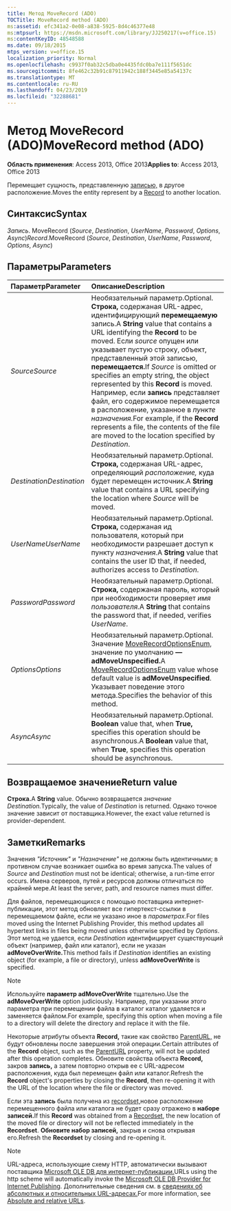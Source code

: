 ```yaml
---
title: Метод MoveRecord (ADO)
TOCTitle: MoveRecord method (ADO)
ms:assetid: efc341a2-0e08-a838-5925-8d4c46377e48
ms:mtpsurl: https://msdn.microsoft.com/library/JJ250217(v=office.15)
ms:contentKeyID: 48548588
ms.date: 09/18/2015
mtps_version: v=office.15
localization_priority: Normal
ms.openlocfilehash: c9937f0ab32c5dba0e4435fdc0ba7e111f5651dc
ms.sourcegitcommit: 8fe462c32b91c87911942c188f3445e85a54137c
ms.translationtype: MT
ms.contentlocale: ru-RU
ms.lasthandoff: 04/23/2019
ms.locfileid: "32288681"
---
```

# <a name="moverecord-method-ado"></a><span data-ttu-id="17217-102">Метод MoveRecord (ADO)</span><span class="sxs-lookup"><span data-stu-id="17217-102">MoveRecord method (ADO)</span></span>

<span data-ttu-id="17217-103">**Область применения**: Access 2013, Office 2013</span><span class="sxs-lookup"><span data-stu-id="17217-103">**Applies to**: Access 2013, Office 2013</span></span>
 
<span data-ttu-id="17217-104">Перемещает сущность, представленную [записью,](record-object-ado.md) в другое расположение.</span><span class="sxs-lookup"><span data-stu-id="17217-104">Moves the entity represent by a [Record](record-object-ado.md) to another location.</span></span>

## <a name="syntax"></a><span data-ttu-id="17217-105">Синтаксис</span><span class="sxs-lookup"><span data-stu-id="17217-105">Syntax</span></span>

<span data-ttu-id="17217-106">*Запись*. MoveRecord (*Source*, *Destination*, *UserName*, *Password*, *Options*, *Async*)</span><span class="sxs-lookup"><span data-stu-id="17217-106">*Record*.MoveRecord (*Source*, *Destination*, *UserName*, *Password*, *Options*, *Async*)</span></span>

## <a name="parameters"></a><span data-ttu-id="17217-107">Параметры</span><span class="sxs-lookup"><span data-stu-id="17217-107">Parameters</span></span>

|<span data-ttu-id="17217-108">Параметр</span><span class="sxs-lookup"><span data-stu-id="17217-108">Parameter</span></span>|<span data-ttu-id="17217-109">Описание</span><span class="sxs-lookup"><span data-stu-id="17217-109">Description</span></span>|
|:--------|:----------|
|<span data-ttu-id="17217-110">*Source*</span><span class="sxs-lookup"><span data-stu-id="17217-110">*Source*</span></span> |<span data-ttu-id="17217-111">Необязательный параметр.</span><span class="sxs-lookup"><span data-stu-id="17217-111">Optional.</span></span> <span data-ttu-id="17217-112">**Строка,** содержаная URL-адрес, идентифицирующий **перемещаемую** запись.</span><span class="sxs-lookup"><span data-stu-id="17217-112">A **String** value that contains a URL identifying the **Record** to be moved.</span></span> <span data-ttu-id="17217-113">Если *source* опущен или указывает пустую строку, объект, представленный этой записью, **перемещается.**</span><span class="sxs-lookup"><span data-stu-id="17217-113">If *Source* is omitted or specifies an empty string, the object represented by this **Record** is moved.</span></span> <span data-ttu-id="17217-114">Например, если **запись** представляет файл, его содержимое перемещается в расположение, указанное в *пункте назначения.*</span><span class="sxs-lookup"><span data-stu-id="17217-114">For example, if the **Record** represents a file, the contents of the file are moved to the location specified by *Destination*.</span></span>|
|<span data-ttu-id="17217-115">*Destination*</span><span class="sxs-lookup"><span data-stu-id="17217-115">*Destination*</span></span> |<span data-ttu-id="17217-116">Необязательный параметр.</span><span class="sxs-lookup"><span data-stu-id="17217-116">Optional.</span></span> <span data-ttu-id="17217-117">**Строка,** содержаная URL-адрес, определяющий *расположение,* куда будет перемещен источник.</span><span class="sxs-lookup"><span data-stu-id="17217-117">A **String** value that contains a URL specifying the location where *Source* will be moved.</span></span>|
|<span data-ttu-id="17217-118">*UserName*</span><span class="sxs-lookup"><span data-stu-id="17217-118">*UserName*</span></span> |<span data-ttu-id="17217-119">Необязательный параметр.</span><span class="sxs-lookup"><span data-stu-id="17217-119">Optional.</span></span> <span data-ttu-id="17217-120">**Строка,** содержаная ид пользователя, который при необходимости разрешает доступ к пункту *назначения.*</span><span class="sxs-lookup"><span data-stu-id="17217-120">A **String** value that contains the user ID that, if needed, authorizes access to *Destination*.</span></span>|
|<span data-ttu-id="17217-121">*Password*</span><span class="sxs-lookup"><span data-stu-id="17217-121">*Password*</span></span> |<span data-ttu-id="17217-122">Необязательный параметр.</span><span class="sxs-lookup"><span data-stu-id="17217-122">Optional.</span></span> <span data-ttu-id="17217-123">**Строка,** содержаная пароль, который при необходимости проверяет *имя пользователя.*</span><span class="sxs-lookup"><span data-stu-id="17217-123">A **String** that contains the password that, if needed, verifies *UserName*.</span></span>|
|<span data-ttu-id="17217-124">*Options*</span><span class="sxs-lookup"><span data-stu-id="17217-124">*Options*</span></span> |<span data-ttu-id="17217-125">Необязательный параметр.</span><span class="sxs-lookup"><span data-stu-id="17217-125">Optional.</span></span> <span data-ttu-id="17217-126">Значение [MoveRecordOptionsEnum,](moverecordoptionsenum.md) значение по умолчанию **— adMoveUnspecified.**</span><span class="sxs-lookup"><span data-stu-id="17217-126">A [MoveRecordOptionsEnum](moverecordoptionsenum.md) value whose default value is **adMoveUnspecified**.</span></span> <span data-ttu-id="17217-127">Указывает поведение этого метода.</span><span class="sxs-lookup"><span data-stu-id="17217-127">Specifies the behavior of this method.</span></span>|
|<span data-ttu-id="17217-128">*Async*</span><span class="sxs-lookup"><span data-stu-id="17217-128">*Async*</span></span> |<span data-ttu-id="17217-129">Необязательный параметр.</span><span class="sxs-lookup"><span data-stu-id="17217-129">Optional.</span></span> <span data-ttu-id="17217-130">**Boolean** value that, when **True,** specifies this operation should be asynchronous.</span><span class="sxs-lookup"><span data-stu-id="17217-130">A **Boolean** value that, when **True**, specifies this operation should be asynchronous.</span></span>|

## <a name="return-value"></a><span data-ttu-id="17217-131">Возвращаемое значение</span><span class="sxs-lookup"><span data-stu-id="17217-131">Return value</span></span>

<span data-ttu-id="17217-132">**Строка.**</span><span class="sxs-lookup"><span data-stu-id="17217-132">A **String** value.</span></span> <span data-ttu-id="17217-133">Обычно возвращается *значение Destination.*</span><span class="sxs-lookup"><span data-stu-id="17217-133">Typically, the value of *Destination* is returned.</span></span> <span data-ttu-id="17217-134">Однако точное значение зависит от поставщика.</span><span class="sxs-lookup"><span data-stu-id="17217-134">However, the exact value returned is provider-dependent.</span></span>

## <a name="remarks"></a><span data-ttu-id="17217-135">Заметки</span><span class="sxs-lookup"><span data-stu-id="17217-135">Remarks</span></span>

<span data-ttu-id="17217-136">Значения *"Источник"* и *"Назначение"* не должны быть идентичными; в противном случае возникает ошибка во время запуска.</span><span class="sxs-lookup"><span data-stu-id="17217-136">The values of *Source* and *Destination* must not be identical; otherwise, a run-time error occurs.</span></span> <span data-ttu-id="17217-137">Имена серверов, путей и ресурсов должны отличаться по крайней мере.</span><span class="sxs-lookup"><span data-stu-id="17217-137">At least the server, path, and resource names must differ.</span></span>

<span data-ttu-id="17217-138">Для файлов, перемещающихся с помощью поставщика интернет-публикации, этот метод обновляет все гипертекст-ссылки в перемещаемом файле, если не указано иное в *параметрах.*</span><span class="sxs-lookup"><span data-stu-id="17217-138">For files moved using the Internet Publishing Provider, this method updates all hypertext links in files being moved unless otherwise specified by *Options*.</span></span> <span data-ttu-id="17217-139">Этот метод не удается, если *Destination* идентифицирует существующий объект (например, файл или каталог), если не указан **adMoveOverWrite.**</span><span class="sxs-lookup"><span data-stu-id="17217-139">This method fails if *Destination* identifies an existing object (for example, a file or directory), unless **adMoveOverWrite** is specified.</span></span>

> [!NOTE]
> <span data-ttu-id="17217-140">Используйте **параметр adMoveOverWrite** тщательно.</span><span class="sxs-lookup"><span data-stu-id="17217-140">Use the **adMoveOverWrite** option judiciously.</span></span> <span data-ttu-id="17217-141">Например, при указании этого параметра при перемещении файла в каталог каталог удаляется и заменяется файлом.</span><span class="sxs-lookup"><span data-stu-id="17217-141">For example, specifying this option when moving a file to a directory will delete the directory and replace it with the file.</span></span>

<span data-ttu-id="17217-142">Некоторые атрибуты объекта **Record,** такие как свойство [ParentURL,](parenturl-property-ado.md) не будут обновлены после завершения этой операции.</span><span class="sxs-lookup"><span data-stu-id="17217-142">Certain attributes of the **Record** object, such as the [ParentURL](parenturl-property-ado.md) property, will not be updated after this operation completes.</span></span> <span data-ttu-id="17217-143">Обновите свойства объекта **Record,** закров **запись,** а затем повторно открыв ее с URL-адресом расположения, куда был перемещен файл или каталог.</span><span class="sxs-lookup"><span data-stu-id="17217-143">Refresh the **Record** object's properties by closing the **Record**, then re-opening it with the URL of the location where the file or directory was moved.</span></span>

<span data-ttu-id="17217-144">Если эта **запись** была получена из [recordset,](recordset-object-ado.md)новое расположение перемещенного файла или каталога не будет сразу отражено в **наборе записей.**</span><span class="sxs-lookup"><span data-stu-id="17217-144">If this **Record** was obtained from a [Recordset](recordset-object-ado.md), the new location of the moved file or directory will not be reflected immediately in the **Recordset**.</span></span> <span data-ttu-id="17217-145">**Обновите набор записей,** закрыв и снова открывая его.</span><span class="sxs-lookup"><span data-stu-id="17217-145">Refresh the **Recordset** by closing and re-opening it.</span></span>

> [!NOTE]
> <span data-ttu-id="17217-146">URL-адреса, использующие схему HTTP, автоматически вызывают поставщика [Microsoft OLE DB для интернет-публикации.](microsoft-ole-db-provider-for-internet-publishing.md)</span><span class="sxs-lookup"><span data-stu-id="17217-146">URLs using the http scheme will automatically invoke the [Microsoft OLE DB Provider for Internet Publishing](microsoft-ole-db-provider-for-internet-publishing.md).</span></span> <span data-ttu-id="17217-147">Дополнительные сведения см. в [сведениях об абсолютных и относительных URL-адресах.](absolute-and-relative-urls.md)</span><span class="sxs-lookup"><span data-stu-id="17217-147">For more information, see [Absolute and relative URLs](absolute-and-relative-urls.md).</span></span>


